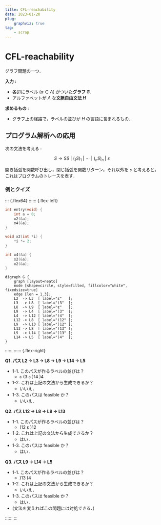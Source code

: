 ```yaml
---
title: CFL-reachability
date: 2023-01-20
plug:
    graphviz: true
tag:
    - scrap
---
```


# CFL-reachability
グラフ問題の一つ．

**入力 :**
- 各辺にラベル ($a \in \Lambda$) がついた**グラフ $G$**．
- アルファベットが $\Lambda$ な**文脈自由文法 $H$**

**求めるもの :**
- グラフ上の経路で，ラベルの並びが $H$ の言語に含まれるもの．


## プログラム解析への応用
次の文法を考える :

$$
    S \rightarrow S S \ |\ (_1 S )_1 \ |\ \cdots \ |\ (_n S )_n \ |\ \varepsilon
$$

開き括弧を関数呼び出し，閉じ括弧を関数リターン，それ以外を $\varepsilon$ と考えると，これはプログラムのトレースを表す．

### 例とクイズ
::: {.flex64}
:::::: {.flex-left}
```c
int entry(void) {
    int a = 0;
    x2(&a);
    x4(&a);
}

void x2(int *i) {
    *i *= 2;
}

int x4(&a) {
    x2(&a);
    x2(&a);
}
```

```graphviz
digraph G {
    graph [layout=neato]
    node [shape=circle, style=filled, fillcolor="white", fixedsize=true]
    edge [len = 1.3];
    L2  -> L3  [ label="ε"   ];
    L3  -> L8  [ label="(3"  ];
    L8  -> L9  [ label="ε"   ];
    L9  -> L4  [ label=")3"  ];
    L4  -> L12 [ label="(4"  ];
    L12 -> L8  [ label="(12" ];
    L9  -> L13 [ label=")12" ];
    L13 -> L8  [ label="(13" ];
    L9  -> L14 [ label=")13" ];
    L14 -> L5  [ label=")4"  ];
}
```

::::::
:::::: {.flex-right}

**Q1. パス L2 → L3 → L8 → L9 → L14 → L5**<br>
- 1-1. このパスが作るラベルの並びは？
    - <quiz>ε (3 ε )14 )4</quiz>
- 1-2. これは上記の文法から生成できるか？
    - <quiz>いいえ．</quiz>
- 1-3. このパスは feasible か？
    - <quiz>いいえ．</quiz>

**Q2. パス L12 → L8 → L9 → L13**<br>
- 1-1. このパスが作るラベルの並びは？
    - <quiz>(12 ε )12</quiz>
- 1-2. これは上記の文法から生成できるか？
    - <quiz>はい．</quiz>
- 1-3. このパスは feasible か？
    - <quiz>はい．</quiz>

**Q3. パス L9 → L14 → L5**<br>
- 1-1. このパスが作るラベルの並びは？
    - <quiz>)13 )4<quiz>
- 1-2. これは上記の文法から生成できるか？
    - <quiz>いいえ．</quiz>
- 1-3. このパスは feasible か？
    - <quiz>はい．</quiz>
- (文法を変えればこの問題には対処できる．)

::::::
:::


